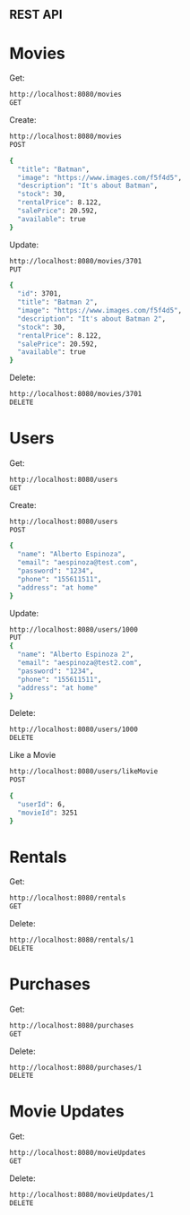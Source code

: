 ## REST API

# Movies

Get:

```bash
http://localhost:8080/movies
GET
```

Create:

```bash
http://localhost:8080/movies
POST

{
  "title": "Batman",
  "image": "https://www.images.com/f5f4d5",
  "description": "It's about Batman",
  "stock": 30,
  "rentalPrice": 8.122,
  "salePrice": 20.592,
  "available": true
}
```

Update:

```bash
http://localhost:8080/movies/3701
PUT

{
  "id": 3701,
  "title": "Batman 2",
  "image": "https://www.images.com/f5f4d5",
  "description": "It's about Batman 2",
  "stock": 30,
  "rentalPrice": 8.122,
  "salePrice": 20.592,
  "available": true
}
```

Delete:

```bash
http://localhost:8080/movies/3701
DELETE
```




# Users


Get:

```bash
http://localhost:8080/users
GET
```

Create:

```bash
http://localhost:8080/users
POST

{
  "name": "Alberto Espinoza",
  "email": "aespinoza@test.com",
  "password": "1234",
  "phone": "155611511",
  "address": "at home"
}
```

Update:

```bash
http://localhost:8080/users/1000
PUT
{
  "name": "Alberto Espinoza 2",
  "email": "aespinoza@test2.com",
  "password": "1234",
  "phone": "155611511",
  "address": "at home"
}
```

Delete:

```bash
http://localhost:8080/users/1000
DELETE
```




Like a Movie

```bash
http://localhost:8080/users/likeMovie
POST

{
  "userId": 6,
  "movieId": 3251
}
```


# Rentals

Get:

```bash
http://localhost:8080/rentals
GET
```

Delete:

```bash
http://localhost:8080/rentals/1
DELETE
```

# Purchases

Get:

```bash
http://localhost:8080/purchases
GET
```

Delete:

```bash
http://localhost:8080/purchases/1
DELETE
```


# Movie Updates

Get:

```bash
http://localhost:8080/movieUpdates
GET
```

Delete:

```bash
http://localhost:8080/movieUpdates/1
DELETE

